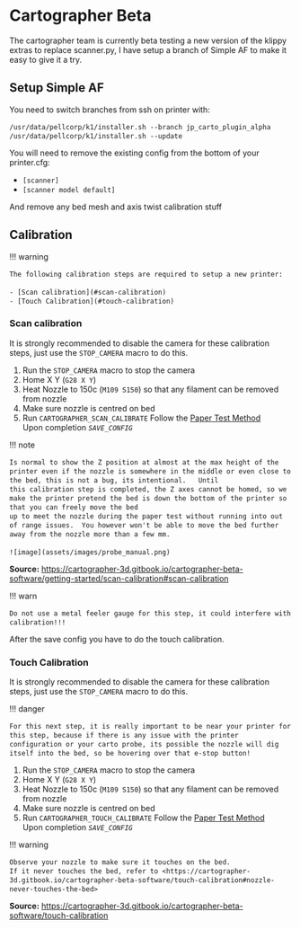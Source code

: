 # Cartographer Beta

The cartographer team is currently beta testing a new version of the klippy extras to
replace scanner.py, I have setup a branch of Simple AF to make it easy to give it a try.

## Setup Simple AF

You need to switch branches from ssh on printer with:

```
/usr/data/pellcorp/k1/installer.sh --branch jp_carto_plugin_alpha
/usr/data/pellcorp/k1/installer.sh --update
```

You will need to remove the existing config from the bottom of your printer.cfg:

- `[scanner]`
- `[scanner model default]`

And remove any bed mesh and axis twist calibration stuff

## Calibration

!!! warning

    The following calibration steps are required to setup a new printer:

    - [Scan calibration](#scan-calibration)
    - [Touch Calibration](#touch-calibration)

### Scan calibration

It is strongly recommended to disable the camera for these calibration steps, just use the `STOP_CAMERA`
macro to do this.

1. Run the `STOP_CAMERA` macro to stop the camera
2. Home X Y (`G28 X Y`)
3. Heat Nozzle to 150c (`M109 S150`) so that any filament can be removed from nozzle
4. Make sure nozzle is centred on bed
5. Run `CARTOGRAPHER_SCAN_CALIBRATE`
   Follow the [Paper Test Method](https://www.klipper3d.org/Bed_Level.html#the-paper-test)
   <br />Upon completion *`SAVE_CONFIG`*

!!! note

    Is normal to show the Z position at almost at the max height of the printer even if the nozzle is somewhere in the middle or even close to the bed, this is not a bug, its intentional.   Until
    this calibration step is completed, the Z axes cannot be homed, so we make the printer pretend the bed is down the bottom of the printer so that you can freely move the bed
    up to meet the nozzle during the paper test without running into out of range issues.  You however won't be able to move the bed further away from the nozzle more than a few mm.
    
    ![image](assets/images/probe_manual.png)

**Source:** <https://cartographer-3d.gitbook.io/cartographer-beta-software/getting-started/scan-calibration#scan-calibration>

!!! warn

    Do not use a metal feeler gauge for this step, it could interfere with calibration!!!

After the save config you have to do the touch calibration.

### Touch Calibration

It is strongly recommended to disable the camera for these calibration steps, just use the `STOP_CAMERA`
macro to do this.

!!! danger

    For this next step, it is really important to be near your printer for this step, because if there is any issue with the printer configuration or your carto probe, its possible the nozzle will dig itself into the bed, so be hovering over that e-stop button!

1. Run the `STOP_CAMERA` macro to stop the camera
2. Home X Y (`G28 X Y`)
3. Heat Nozzle to 150c (`M109 S150`) so that any filament can be removed from nozzle
4. Make sure nozzle is centred on bed
5. Run `CARTOGRAPHER_TOUCH_CALIBRATE`
   Follow the [Paper Test Method](https://www.klipper3d.org/Bed_Level.html#the-paper-test)
   <br />Upon completion *`SAVE_CONFIG`*

!!! warning

    Observe your nozzle to make sure it touches on the bed.
    If it never touches the bed, refer to <https://cartographer-3d.gitbook.io/cartographer-beta-software/touch-calibration#nozzle-never-touches-the-bed>

**Source:** <https://cartographer-3d.gitbook.io/cartographer-beta-software/touch-calibration>
